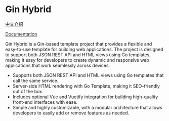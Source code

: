 # Gin Hybrid

[中文介绍](README_zh.md)

[Documentation](https://blog.skyju.cc/post/gin-rest-api-and-go-template-hybrid-solution/)

Gin Hybrid is a Gin-based template project that provides a flexible and easy-to-use template for building web applications. The project is designed to support both JSON REST API and HTML views using Go templates, making it easy for developers to create dynamic and responsive web applications that work seamlessly across devices.

- Supports both JSON REST API and HTML views using Go templates that call the same service.
- Server-side HTML rendering with Go Template, making it SEO-friendly out of the box.
- Includes optional Vue and Vuetify integration for building high-quality front-end interfaces with ease.
- Simple and highly customizable, with a modular architecture that allows developers to easily add or remove features as needed.
